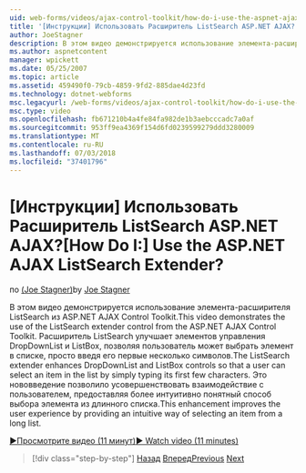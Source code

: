 ```yaml
---
uid: web-forms/videos/ajax-control-toolkit/how-do-i-use-the-aspnet-ajax-listsearch-extender
title: '[Инструкции] Использовать Расширитель ListSearch ASP.NET AJAX? | Документы Майкрософт'
author: JoeStagner
description: В этом видео демонстрируется использование элемента-расширителя ListSearch из ASP.NET AJAX Control Toolkit. Расширитель ListSearch повышает DropDownList и L...
ms.author: aspnetcontent
manager: wpickett
ms.date: 05/25/2007
ms.topic: article
ms.assetid: 459490f0-79cb-4859-9fd2-885dae4d23fd
ms.technology: dotnet-webforms
msc.legacyurl: /web-forms/videos/ajax-control-toolkit/how-do-i-use-the-aspnet-ajax-listsearch-extender
msc.type: video
ms.openlocfilehash: fb671210b4a4fe84fa982de1b3aebcccadc7a0af
ms.sourcegitcommit: 953ff9ea4369f154d6fd0239599279ddd3280009
ms.translationtype: MT
ms.contentlocale: ru-RU
ms.lasthandoff: 07/03/2018
ms.locfileid: "37401796"
---
```

<a name="how-do-i-use-the-aspnet-ajax-listsearch-extender"></a><span data-ttu-id="3c0fd-105">[Инструкции] Использовать Расширитель ListSearch ASP.NET AJAX?</span><span class="sxs-lookup"><span data-stu-id="3c0fd-105">[How Do I:] Use the ASP.NET AJAX ListSearch Extender?</span></span>
====================
<span data-ttu-id="3c0fd-106">по [(Joe Stagner)](https://github.com/JoeStagner)</span><span class="sxs-lookup"><span data-stu-id="3c0fd-106">by [Joe Stagner](https://github.com/JoeStagner)</span></span>

<span data-ttu-id="3c0fd-107">В этом видео демонстрируется использование элемента-расширителя ListSearch из ASP.NET AJAX Control Toolkit.</span><span class="sxs-lookup"><span data-stu-id="3c0fd-107">This video demonstrates the use of the ListSearch extender control from the ASP.NET AJAX Control Toolkit.</span></span> <span data-ttu-id="3c0fd-108">Расширитель ListSearch улучшает элементов управления DropDownList и ListBox, позволяя пользователь может выбрать элемент в списке, просто введя его первые несколько символов.</span><span class="sxs-lookup"><span data-stu-id="3c0fd-108">The ListSearch extender enhances DropDownList and ListBox controls so that a user can select an item in the list by simply typing its first few characters.</span></span> <span data-ttu-id="3c0fd-109">Это нововведение позволило усовершенствовать взаимодействие с пользователем, предоставляя более интуитивно понятный способ выбора элемента из длинного списка.</span><span class="sxs-lookup"><span data-stu-id="3c0fd-109">This enhancement improves the user experience by providing an intuitive way of selecting an item from a long list.</span></span>

[<span data-ttu-id="3c0fd-110">&#9654;Просмотрите видео (11 минут)</span><span class="sxs-lookup"><span data-stu-id="3c0fd-110">&#9654; Watch video (11 minutes)</span></span>](https://channel9.msdn.com/Blogs/ASP-NET-Site-Videos/how-do-i-use-the-aspnet-ajax-listsearch-extender)

> [!div class="step-by-step"]
> <span data-ttu-id="3c0fd-111">[Назад](how-do-i-use-the-aspnet-ajax-nobot-control.md)
> [Вперед](how-do-i-use-the-pagingbulletedlist-extender-control.md)</span><span class="sxs-lookup"><span data-stu-id="3c0fd-111">[Previous](how-do-i-use-the-aspnet-ajax-nobot-control.md)
[Next](how-do-i-use-the-pagingbulletedlist-extender-control.md)</span></span>
